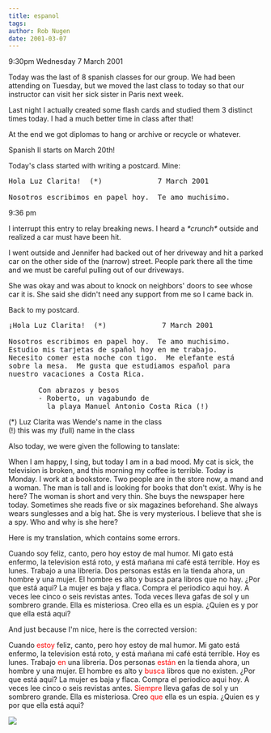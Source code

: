 ```yaml
---
title: espanol
tags: 
author: Rob Nugen
date: 2001-03-07
---
```


<p class=date>9:30pm Wednesday 7 March 2001</p>

<p>Today was the last of 8 spanish classes for our
group.  We had been attending on Tuesday, but we moved
the last class to today so that our instructor can
visit her sick sister in Paris next week.</p>

<p>Last night I actually created some flash cards and
studied them 3 distinct times today.  I had a much
better time in class after that!</p>

<p>At the end we got diplomas to hang or archive or
recycle or whatever.</p>

<p>Spanish II starts on March 20th!</p>

<p>Today's class started with writing a postcard. 
Mine:</p>

<pre>
Hola Luz Clarita!  (*)             7 March 2001

Nosotros escribimos en papel hoy.  Te amo muchisimo.
</pre>

<p class=date>9:36 pm</p>

<p class=message>I interrupt this entry to relay
breaking news.  I heard a <em>*crunch*</em> outside
and realized a car must have been hit.</p>

<p class=message>I went outside and Jennifer had
backed out of her driveway and hit a parked car on the
other side of the (narrow) street.  People park there
all the time and we must be careful pulling out of our
driveways.</p>

<p class=message>She was okay and was about to knock
on neighbors' doors to see whose car it is.  She said
she didn't need any support from me so I came back
in.</p>

<p>Back to my postcard.</p>

<pre>
¡Hola Luz Clarita!  (*)             7 March 2001

Nosotros escribimos en papel hoy.  Te amo muchisimo.
Estudio mis tarjetas de spañol hoy en me trabajo.
Necesito comer esta noche con tigo.  Me elefante está
sobre la mesa.  Me gusta que estudiamos español para
nuestro vacaciones a Costa Rica.

       Con abrazos y besos
       - Roberto, un vagabundo de 
         la playa Manuel Antonio Costa Rica (!)
</pre>

<p>(*) Luz Clarita was Wende's name in the class
<br>(!) this was my (full) name in the class</p>

<p>Also today, we were given the following to
tanslate:</p>

<p>When I am happy, I sing, but today I am in a bad
mood. My cat is sick, the television is broken, and
this morning my coffee is terrible.  Today is Monday. 
I work at a bookstore.  Two people are in the store
now, a mand and a woman.  The man is tall and is
looking for books that don't exist.  Why is he here? 
The woman is short and very thin.  She buys the
newspaper here today.  Sometimes she reads five or six
magazines beforehand.  She always wears sunglesses and
a big hat.  She is very mysterious.  I believe that
she is a spy.  Who and why is she here?</p>

<p>Here is my translation, which contains some
errors.</p>

<p>Cuando soy feliz, canto, pero hoy estoy de mal
humor.  Mi gato está enfermo, la television está roto,
y está mañana mi café está terrible.  Hoy es lunes. 
Trabajo a una libreria.  Dos personas estás en la
tienda ahora, un hombre y una mujer.  El hombre es
alto y busca para libros que no hay.  ¿Por que está
aqui?  La mujer es baja y flaca.  Compra el periodico
aqui hoy.  A veces lee cinco o seis revistas antes. 
Toda veces lleva gafas de sol y un sombrero grande. 
Ella es misteriosa.  Creo ella es un espia.  ¿Quien es
y por que ella está aqui?</p>

<p>And just because I'm nice, here is the corrected
version:</p>

<p>Cuando <font color="#FF0000">estoy</font> feliz,
canto, pero hoy estoy de mal humor.  Mi gato está
enfermo, la television está roto, y está mañana mi
café está terrible.  Hoy es lunes.  Trabajo <font
color="#FF0000">en</font> una libreria.  Dos personas
<font color="#FF0000">están</font> en la tienda ahora,
un hombre y una mujer.  El hombre es alto y <font
color="#FF0000">busca</font> libros que no existen. 
¿Por que está aqui?  La mujer es baja y flaca.  Compra
el periodico aqui hoy.  A veces lee cinco o seis
revistas antes.  <font color="#FF0000">Siempre</font>
lleva gafas de sol y un sombrero grande.  Ella es
misteriosa.  Creo <font color="#FF0000">que</font>
ella es un espia.  ¿Quien es y por que ella está
aqui?</p>

<p><img src="/images/rob/wL-ROB.gif"/></p>

